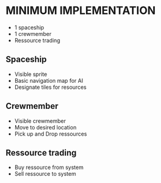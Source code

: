 # MINIMUM IMPLEMENTATION #

- 1 spaceship
- 1 crewmember
- Ressource trading

## Spaceship ##

- Visible sprite
- Basic navigation map for AI
- Designate tiles for resources

## Crewmember ##
- Visible crewmember
- Move to desired location
- Pick up and Drop ressources

## Ressource trading ##
- Buy ressource from system
- Sell ressource to system